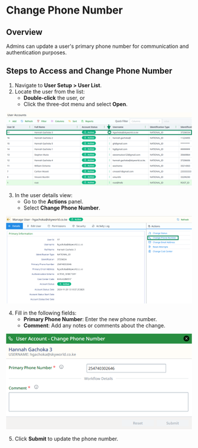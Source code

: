 # Change Phone Number

## Overview
Admins can update a user's primary phone number for communication and authentication purposes.

## Steps to Access and Change Phone Number
1. Navigate to **User Setup > User List**.
2. Locate the user from the list:
    - **Double-click** the user, or
    - Click the three-dot menu and select **Open**.

![user-list-click.png](..%2F..%2Fstatic%2Fimg%2Fuser-list-click.png)

3. In the user details view:
    - Go to the **Actions** panel.
    - Select **Change Phone Number**.

![change-phone-button.png](..%2F..%2Fstatic%2Fimg%2Fchange-phone-button.png)

4. Fill in the following fields:
    - **Primary Phone Number**: Enter the new phone number.
    - **Comment**: Add any notes or comments about the change.

![change-phone-number-form.png](..%2F..%2Fstatic%2Fimg%2Fchange-phone-number-form.png)

5. Click **Submit** to update the phone number.
